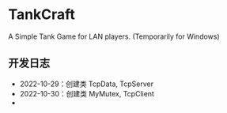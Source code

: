 # TankCraft
A Simple Tank Game for LAN players. (Temporarily for Windows)

## 开发日志

- 2022-10-29：创建类 TcpData, TcpServer
- 2022-10-30：创建类 MyMutex, TcpClient
- 
